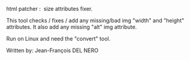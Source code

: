 html patcher : <img> size attributes fixer.

This tool checks / fixes / add any missing/bad img "width" and "height" attributes. 
It also add any missing "alt" img attribute.

Run on Linux and need the "convert" tool.

Written by: Jean-François DEL NERO

